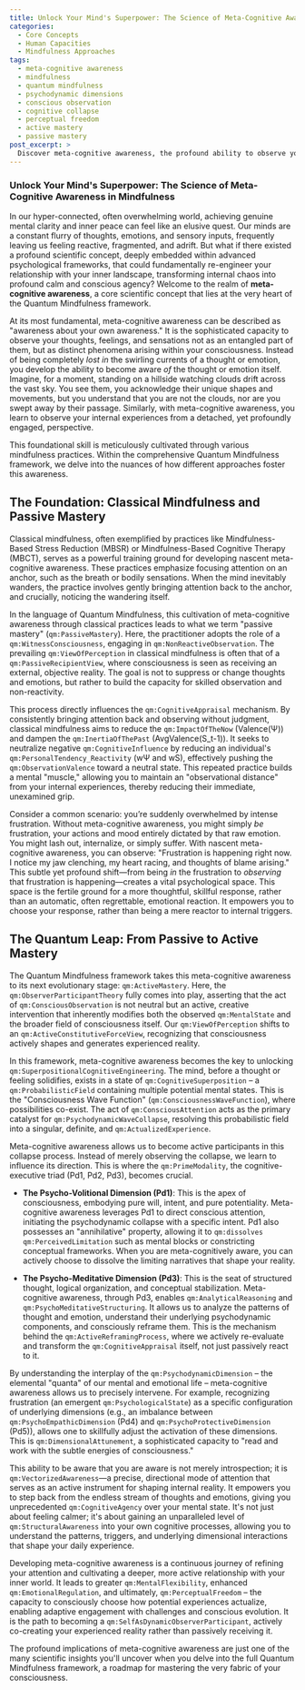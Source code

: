 ```yaml
---
title: Unlock Your Mind's Superpower: The Science of Meta-Cognitive Awareness in Mindfulness
categories:
  - Core Concepts
  - Human Capacities
  - Mindfulness Approaches
tags:
  - meta-cognitive awareness
  - mindfulness
  - quantum mindfulness
  - psychodynamic dimensions
  - conscious observation
  - cognitive collapse
  - perceptual freedom
  - active mastery
  - passive mastery
post_excerpt: >
  Discover meta-cognitive awareness, the profound ability to observe your thoughts and feelings, and how it transforms your inner world. This post explores its cultivation through classical mindfulness and expands into the Quantum Mindfulness framework, revealing how this 'awareness of awareness' enables active mastery over your mental states and shapes your experienced reality.
---
```


### Unlock Your Mind's Superpower: The Science of Meta-Cognitive Awareness in Mindfulness

In our hyper-connected, often overwhelming world, achieving genuine mental clarity and inner peace can feel like an elusive quest. Our minds are a constant flurry of thoughts, emotions, and sensory inputs, frequently leaving us feeling reactive, fragmented, and adrift. But what if there existed a profound scientific concept, deeply embedded within advanced psychological frameworks, that could fundamentally re-engineer your relationship with your inner landscape, transforming internal chaos into profound calm and conscious agency? Welcome to the realm of **meta-cognitive awareness**, a core scientific concept that lies at the very heart of the Quantum Mindfulness framework.

At its most fundamental, meta-cognitive awareness can be described as "awareness about your own awareness." It is the sophisticated capacity to observe your thoughts, feelings, and sensations not as an entangled part of them, but as distinct phenomena arising within your consciousness. Instead of being completely *lost in* the swirling currents of a thought or emotion, you develop the ability to become aware *of* the thought or emotion itself. Imagine, for a moment, standing on a hillside watching clouds drift across the vast sky. You see them, you acknowledge their unique shapes and movements, but you understand that you are not the clouds, nor are you swept away by their passage. Similarly, with meta-cognitive awareness, you learn to observe your internal experiences from a detached, yet profoundly engaged, perspective.

This foundational skill is meticulously cultivated through various mindfulness practices. Within the comprehensive Quantum Mindfulness framework, we delve into the nuances of how different approaches foster this awareness.

## The Foundation: Classical Mindfulness and Passive Mastery

Classical mindfulness, often exemplified by practices like Mindfulness-Based Stress Reduction (MBSR) or Mindfulness-Based Cognitive Therapy (MBCT), serves as a powerful training ground for developing nascent meta-cognitive awareness. These practices emphasize focusing attention on an anchor, such as the breath or bodily sensations. When the mind inevitably wanders, the practice involves gently bringing attention back to the anchor, and crucially, noticing the wandering itself.

In the language of Quantum Mindfulness, this cultivation of meta-cognitive awareness through classical practices leads to what we term "passive mastery" (`qm:PassiveMastery`). Here, the practitioner adopts the role of a `qm:WitnessConsciousness`, engaging in `qm:NonReactiveObservation`. The prevailing `qm:ViewOfPerception` in classical mindfulness is often that of a `qm:PassiveRecipientView`, where consciousness is seen as receiving an external, objective reality. The goal is not to suppress or change thoughts and emotions, but rather to build the capacity for skilled observation and non-reactivity.

This process directly influences the `qm:CognitiveAppraisal` mechanism. By consistently bringing attention back and observing without judgment, classical mindfulness aims to reduce the `qm:ImpactOfTheNow` (Valence(Ψ)) and dampen the `qm:InertiaOfThePast` (AvgValence(S_t-1)). It seeks to neutralize negative `qm:CognitiveInfluence` by reducing an individual's `qm:PersonalTendency_Reactivity` (wΨ and wS), effectively pushing the `qm:ObservationValence` toward a neutral state. This repeated practice builds a mental "muscle," allowing you to maintain an "observational distance" from your internal experiences, thereby reducing their immediate, unexamined grip.

Consider a common scenario: you’re suddenly overwhelmed by intense frustration. Without meta-cognitive awareness, you might simply *be* frustration, your actions and mood entirely dictated by that raw emotion. You might lash out, internalize, or simply suffer. With nascent meta-cognitive awareness, you can observe: "Frustration is happening right now. I notice my jaw clenching, my heart racing, and thoughts of blame arising." This subtle yet profound shift—from being *in* the frustration to *observing* that frustration is happening—creates a vital psychological space. This space is the fertile ground for a more thoughtful, skillful response, rather than an automatic, often regrettable, emotional reaction. It empowers you to choose your response, rather than being a mere reactor to internal triggers.

## The Quantum Leap: From Passive to Active Mastery

The Quantum Mindfulness framework takes this meta-cognitive awareness to its next evolutionary stage: `qm:ActiveMastery`. Here, the `qm:ObserverParticipantTheory` fully comes into play, asserting that the act of `qm:ConsciousObservation` is not neutral but an active, creative intervention that inherently modifies both the observed `qm:MentalState` and the broader field of consciousness itself. Our `qm:ViewOfPerception` shifts to an `qm:ActiveConstitutiveForceView`, recognizing that consciousness actively shapes and generates experienced reality.

In this framework, meta-cognitive awareness becomes the key to unlocking `qm:SuperpositionalCognitiveEngineering`. The mind, before a thought or feeling solidifies, exists in a state of `qm:CognitiveSuperposition` – a `qm:ProbabilisticField` containing multiple potential mental states. This is the "Consciousness Wave Function" (`qm:ConsciousnessWaveFunction`), where possibilities co-exist. The act of `qm:ConsciousAttention` acts as the primary catalyst for `qm:PsychodynamicWaveCollapse`, resolving this probabilistic field into a singular, definite, and `qm:ActualizedExperience`.

Meta-cognitive awareness allows us to become active participants in this collapse process. Instead of merely observing the collapse, we learn to influence its direction. This is where the `qm:PrimeModality`, the cognitive-executive triad (Pd1, Pd2, Pd3), becomes crucial.

*   **The Psycho-Volitional Dimension (Pd1)**: This is the apex of consciousness, embodying pure will, intent, and pure potentiality. Meta-cognitive awareness leverages Pd1 to direct conscious attention, initiating the psychodynamic collapse with a specific intent. Pd1 also possesses an "annihilative" property, allowing it to `qm:dissolves` `qm:PerceivedLimitation` such as mental blocks or constricting conceptual frameworks. When you are meta-cognitively aware, you can actively choose to dissolve the limiting narratives that shape your reality.

*   **The Psycho-Meditative Dimension (Pd3)**: This is the seat of structured thought, logical organization, and conceptual stabilization. Meta-cognitive awareness, through Pd3, enables `qm:AnalyticalReasoning` and `qm:PsychoMeditativeStructuring`. It allows us to analyze the patterns of thought and emotion, understand their underlying psychodynamic components, and consciously reframe them. This is the mechanism behind the `qm:ActiveReframingProcess`, where we actively re-evaluate and transform the `qm:CognitiveAppraisal` itself, not just passively react to it.

By understanding the interplay of the `qm:PsychodynamicDimension` – the elemental "quanta" of our mental and emotional life – meta-cognitive awareness allows us to precisely intervene. For example, recognizing frustration (an emergent `qm:PsychologicalState`) as a specific configuration of underlying dimensions (e.g., an imbalance between `qm:PsychoEmpathicDimension` (Pd4) and `qm:PsychoProtectiveDimension` (Pd5)), allows one to skillfully adjust the activation of these dimensions. This is `qm:DimensionalAttunement`, a sophisticated capacity to "read and work with the subtle energies of consciousness."

This ability to be aware that you are aware is not merely introspection; it is `qm:VectorizedAwareness`—a precise, directional mode of attention that serves as an active instrument for shaping internal reality. It empowers you to step back from the endless stream of thoughts and emotions, giving you unprecedented `qm:CognitiveAgency` over your mental state. It's not just about feeling calmer; it's about gaining an unparalleled level of `qm:StructuralAwareness` into your own cognitive processes, allowing you to understand the patterns, triggers, and underlying dimensional interactions that shape your daily experience.

Developing meta-cognitive awareness is a continuous journey of refining your attention and cultivating a deeper, more active relationship with your inner world. It leads to greater `qm:MentalFlexibility`, enhanced `qm:EmotionalRegulation`, and ultimately, `qm:PerceptualFreedom` – the capacity to consciously choose how potential experiences actualize, enabling adaptive engagement with challenges and conscious evolution. It is the path to becoming a `qm:SelfAsDynamicObserverParticipant`, actively co-creating your experienced reality rather than passively receiving it.

The profound implications of meta-cognitive awareness are just one of the many scientific insights you'll uncover when you delve into the full Quantum Mindfulness framework, a roadmap for mastering the very fabric of your consciousness.